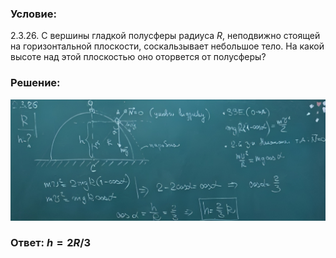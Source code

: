 ###  Условие:

$2.3.26.$ С вершины гладкой полусферы радиуса $R$, неподвижно стоящей на горизонтальной плоскости, соскальзывает небольшое тело. На какой высоте над этой плоскостью оно оторвется от полусферы?

###  Решение:

![|1207x465, 67%](../../img/2.3.26/sol.png)

###  Ответ: $h = 2R/3$